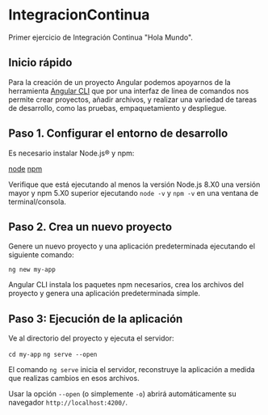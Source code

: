 # IntegracionContinua
Primer ejercicio de Integración Continua "Hola Mundo".

## Inicio rápido
Para la creación de un proyecto Angular podemos apoyarnos de la herramienta [Angular CLI](https://github.com/angular/angular-cli) que por una interfaz de linea de comandos nos permite crear proyectos, añadir archivos, y realizar una variedad de tareas de desarrollo, como las pruebas, empaquetamiento y despliegue.

## Paso 1. Configurar el entorno de desarrollo
Es necesario instalar Node.js® y npm:

[node](https://nodejs.org/es/)
[npm](https://www.npmjs.com/)

Verifique que está ejecutando al menos la versión Node.js 8.X0 una versión mayor y npm 5.X0 superior ejecutando `node -v` y `npm -v` en una ventana de terminal/consola.

## Paso 2. Crea un nuevo proyecto
Genere un nuevo proyecto y una aplicación predeterminada ejecutando el siguiente comando:

`ng new my-app`

Angular CLI instala los paquetes npm necesarios, crea los archivos del proyecto y genera una aplicación predeterminada simple.

## Paso 3: Ejecución de la aplicación
Ve al directorio del proyecto y ejecuta el servidor:

`cd my-app`
`ng serve --open`


El comando `ng serve` inicia el servidor, reconstruye la aplicación a medida que realizas cambios en esos archivos.

Usar la opción `--open` (o simplemente `-o`) abrirá automáticamente su navegador `http://localhost:4200/`.
